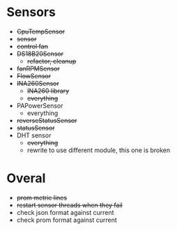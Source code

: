 # Sensors
* ~~CpuTempSensor~~
 * ~~sensor~~
 * ~~control fan~~
* ~~DS18B20Sensor~~
  * ~~refactor, cleanup~~
* ~~fanRPMSensor~~
* ~~FlowSensor~~
* ~~INA260Sensor~~
  * ~~INA260 library~~
  * ~~everything~~
* PAPowerSensor
  * everything
* ~~reverseStatusSensor~~
* ~~statusSensor~~
* DHT sensor
  * ~~everything~~
  * rewrite to use different module, this one is broken

# Overal
* ~~prom metric lines~~
* ~~restart sensor threads when they fail~~
* check json format against current
* check prom format against current
